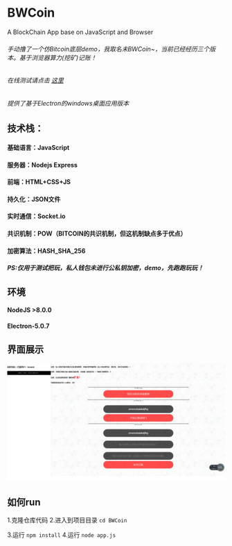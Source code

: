 # BWCoin
A BlockChain App base on JavaScript and Browser

###### 手动撸了一个仿Bitcoin底层demo，我取名未BWCoin~，当前已经经历三个版本。基于浏览器算力(挖矿)记账！
###### 在线测试请点击 [这里](http://111.230.194.252:7080)
###### 提供了基于Electron的windows桌面应用版本

## 技术栈：
#### 基础语言：JavaScript
#### 服务器：Nodejs  Express
#### 前端：HTML+CSS+JS
#### 持久化：JSON文件
#### 实时通信：Socket.io
#### 共识机制：POW（BITCOIN的共识机制，但这机制缺点多于优点）
#### 加密算法：HASH_SHA_256

##### PS:仅用于测试把玩，私人钱包未进行公私钥加密，demo，先跑跑玩玩！

## 环境
#### NodeJS >8.0.0
#### Electron-5.0.7

## 界面展示
![程序首页](https://github.com/lililbwl/BWCoin/raw/master/public/show.png)

## 如何run
1.克隆仓库代码
2.进入到项目目录
  `cd BWCoin`
  
3.运行  `npm install`
4.运行 `node app.js`
